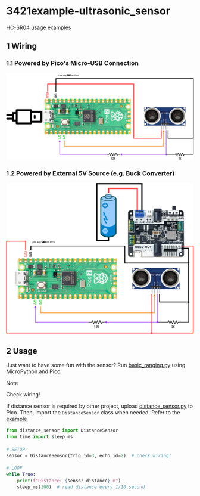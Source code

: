 # 3421example-ultrasonic_sensor
[HC-SR04](https://cdn.sparkfun.com/datasheets/Sensors/Proximity/HCSR04.pdf) usage examples 

## 1 Wiring
### 1.1 Powered by Pico's Micro-USB Connection
![wiring-usb](images/hcsr04_wiring-usb.png)

### 1.2 Powered by External 5V Source (e.g. Buck Converter)
![wiring-peb](images/hcsr04_wiring-peb.png)

## 2 Usage
Just want to have some fun with the sensor? 
Run [basic_ranging.py](basic_ranging.py) using MicroPython and Pico.
> [!NOTE]
> Check wiring!

If distance sensor is required by other project, upload [distance_sensor.py](distance_sensor.py) to Pico.
Then, import the `DistanceSensor` class when needed. Refer to the [example](test_distance_sensor.py)
```python
from distance_sensor import DistanceSensor
from time import sleep_ms

# SETUP
sensor = DistanceSensor(trig_id=3, echo_id=2)  # check wiring!

# LOOP
while True:
    print(f"Distance: {sensor.distance} m")
    sleep_ms(100)  # read distance every 1/10 second
```

